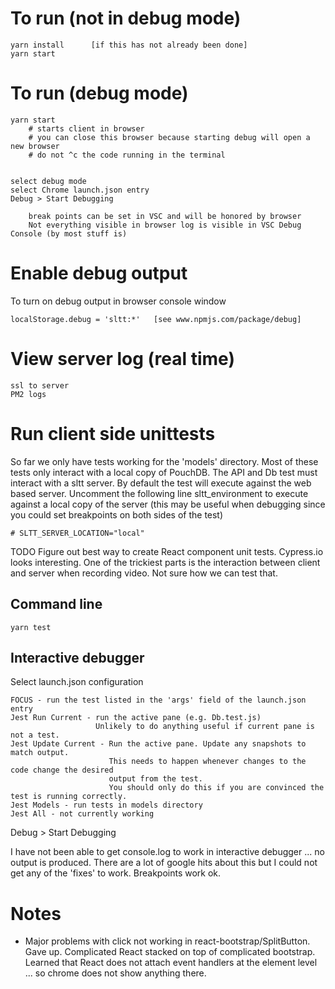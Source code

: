 # To run (not in debug mode)

    yarn install      [if this has not already been done]
    yarn start

# To run (debug mode)

    yarn start
        # starts client in browser
        # you can close this browser because starting debug will open a new browser
        # do not ^c the code running in the terminal

    
    select debug mode
    select Chrome launch.json entry
    Debug > Start Debugging

        break points can be set in VSC and will be honored by browser
        Not everything visible in browser log is visible in VSC Debug Console (by most stuff is)

# Enable debug output

To turn on debug output in browser console window

    localStorage.debug = 'sltt:*'   [see www.npmjs.com/package/debug]

# View server log (real time)

    ssl to server
    PM2 logs

# Run client side unittests

So far we only have tests working for the 'models' directory.
Most of these tests only interact with a local copy of PouchDB.
The API and Db test must interact with a sltt server.
By default the test will execute against the web based server.
Uncomment the following line sltt_environment to execute against a local copy of the server 
(this may be useful when debugging since you could set breakpoints on both sides of the
test)

    # SLTT_SERVER_LOCATION="local"

TODO Figure out best way to create React component unit tests.
Cypress.io looks interesting.
One of the trickiest parts is the interaction between client and server when recording video.
Not sure how we can test that.


## Command line

    yarn test

## Interactive debugger

Select launch.json configuration

    FOCUS - run the test listed in the 'args' field of the launch.json entry
    Jest Run Current - run the active pane (e.g. Db.test.js)
                       Unlikely to do anything useful if current pane is not a test.
    Jest Update Current - Run the active pane. Update any snapshots to match output.
                          This needs to happen whenever changes to the code change the desired
                          output from the test.
                          You should only do this if you are convinced the test is running correctly.
    Jest Models - run tests in models directory
    Jest All - not currently working

Debug > Start Debugging

I have not been able to get console.log to work in interactive debugger ... no output is produced.
There are a lot of google hits about this but I could not get any of the 'fixes' to work.
Breakpoints work ok.

    
# Notes

* Major problems with click not working in react-bootstrap/SplitButton. Gave up. Complicated React stacked on top of complicated bootstrap. Learned that React does not attach event handlers at the element level ... so chrome does not show anything there.